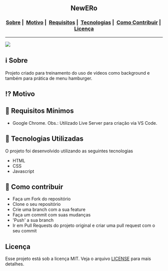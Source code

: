 <h2 align="center">NewERo</h2>

<h3 align="center">
  <a href="#information_source-sobre">Sobre</a>&nbsp;|&nbsp;
  <a href="#interrobang-motivo">Motivo</a>&nbsp;|&nbsp;
  <a href="#seedling-requisitos-mínimos">Requisitos</a>&nbsp;|&nbsp;
  <a href="#rocket-tecnologias-utilizadas">Tecnologias</a>&nbsp;|&nbsp;
  <a href="#link-como-contribuir">Como Contribuir</a>&nbsp;|&nbsp;
  <a href="#licença">Licença</a>
</h3>

___

![](page.gif)

## :information_source: Sobre

Projeto criado para treinamento do uso de vídeos como background e também para prática de menu hamburger.

## :interrobang: Motivo



## :seedling: Requisitos Mínimos

- Google Chrome.
Obs.: Utilizado Live Server para criação via VS Code.

## :rocket: Tecnologias Utilizadas 

O projeto foi desenvolvido utilizando as seguintes tecnologias

- HTML
- CSS
- Javascript

## :link: Como contribuir 

- Faça um Fork do repositório
- Clone o seu repositório
- Crie uma branch com a sua feature
- Faça um commit com suas mudanças
- 'Push' a sua branch
- Ir em Pull Requests do projeto original e criar uma pull request com o seu commit

## Licença 

Esse projeto está sob a licença MIT. Veja o arquivo [LICENSE](LICENSE) para mais detalhes.
